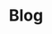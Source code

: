 ---
layout: child_layout/blog
title: Blog
permalink: /blog/
hero_image: /assets/img/content/hero/hero-1-placeholder.png
---